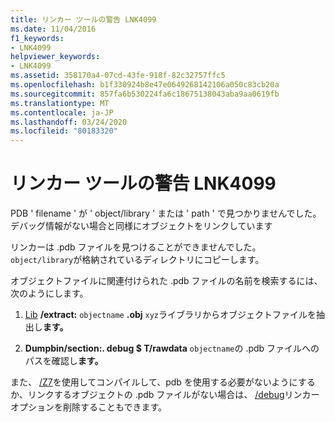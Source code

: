 ```yaml
---
title: リンカー ツールの警告 LNK4099
ms.date: 11/04/2016
f1_keywords:
- LNK4099
helpviewer_keywords:
- LNK4099
ms.assetid: 358170a4-07cd-43fe-918f-82c32757ffc5
ms.openlocfilehash: b1f330924b8e47e0649268142106a050c83cb20a
ms.sourcegitcommit: 857fa6b530224fa6c18675138043aba9aa0619fb
ms.translationtype: MT
ms.contentlocale: ja-JP
ms.lasthandoff: 03/24/2020
ms.locfileid: "80183320"
---
```

# <a name="linker-tools-warning-lnk4099"></a>リンカー ツールの警告 LNK4099

PDB ' filename ' が ' object/library ' または ' path ' で見つかりませんでした。デバッグ情報がない場合と同様にオブジェクトをリンクしています

リンカーは .pdb ファイルを見つけることができませんでした。 `object/library`が格納されているディレクトリにコピーします。

オブジェクトファイルに関連付けられた .pdb ファイルの名前を検索するには、次のようにします。

1. [Lib](../../build/reference/lib-reference.md) **/extract:** `objectname` **.obj** `xyz`ライブラリからオブジェクトファイルを抽出し**ます。**

1. **Dumpbin/section:. debug $ T/rawdata** `objectname`の .pdb ファイルへのパスを確認し**ます。**

また、 [/Z7](../../build/reference/z7-zi-zi-debug-information-format.md)を使用してコンパイルして、pdb を使用する必要がないようにするか、リンクするオブジェクトの .pdb ファイルがない場合は、 [/debug](../../build/reference/debug-generate-debug-info.md)リンカーオプションを削除することもできます。
